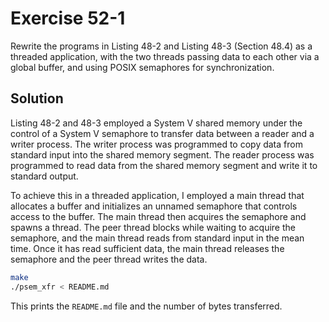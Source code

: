 # Exercise 52-1

Rewrite the programs in Listing 48-2 and Listing 48-3 (Section 48.4) as a threaded
application, with the two threads passing data to each other via a global buffer,
and using POSIX semaphores for synchronization.

## Solution

Listing 48-2 and 48-3 employed a System V shared memory under the control of a System
V semaphore to transfer data between a reader and a writer process. The writer process
was programmed to copy data from standard input into the shared memory segment. The reader
process was programmed to read data from the shared memory segment and write it to standard
output.

To achieve this in a threaded application, I employed a main thread that allocates a buffer
and initializes an unnamed semaphore that controls access to the buffer. The main thread
then acquires the semaphore and spawns a thread. The peer thread blocks while waiting to
acquire the semaphore, and the main thread reads from standard input in the mean time.
Once it has read sufficient data, the main thread releases the semaphore and the peer
thread writes the data.

```bash
make
./psem_xfr < README.md
```

This prints the `README.md` file and the number of bytes transferred.
